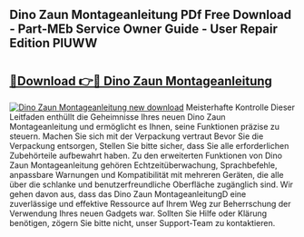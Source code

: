 ## Dino Zaun Montageanleitung PDf Free Download - Part-MEb Service Owner Guide - User Repair Edition PlUWW

# <h2><a href="http://df7e5h.blite.top/?on=Dino+Zaun+Montageanleitung">🔗Download 👉🔴 Dino Zaun Montageanleitung</a></h2>

[![Dino Zaun Montageanleitung new download](https://i.imgur.com/lujVjoI.png)](http://df7e5h.blite.top/?on=Dino+Zaun+Montageanleitung)
Meisterhafte Kontrolle Dieser Leitfaden enthüllt die Geheimnisse Ihres neuen Dino Zaun Montageanleitung und ermöglicht es Ihnen, seine Funktionen präzise zu steuern. Machen Sie sich mit der Verpackung vertraut Bevor Sie die Verpackung entsorgen, Stellen Sie bitte sicher, dass Sie alle erforderlichen Zubehörteile aufbewahrt haben. Zu den erweiterten Funktionen von Dino Zaun Montageanleitung gehören Echtzeitüberwachung, Sprachbefehle, anpassbare Warnungen und Kompatibilität mit mehreren Geräten, die alle über die schlanke und benutzerfreundliche Oberfläche zugänglich sind. Wir gehen davon aus, dass das Dino Zaun MontageanleitungD eine zuverlässige und effektive Ressource auf Ihrem Weg zur Beherrschung der Verwendung Ihres neuen Gadgets war. Sollten Sie Hilfe oder Klärung benötigen, zögern Sie bitte nicht, unser Support-Team zu kontaktieren.
